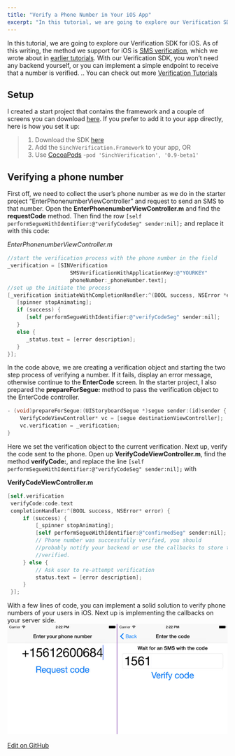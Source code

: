 ```yaml
---
title: "Verify a Phone Number in Your iOS App"
excerpt: "In this tutorial, we are going to explore our Verification SDK for iOS. As of this writing, the method we support for iOS is SMS verification. With our Verification SDK, you won’t need any backend yourself, or you can implement a simple endpoint to receive that a number is verified."
---
```

In this tutorial, we are going to explore our Verification SDK for iOS. As of this writing, the method we support for iOS is [SMS verification](doc:verification-ios-sms-verification), which we wrote about in [earlier tutorials](doc:building-an-ios-client-for-number-verification-part-2). With our Verification SDK, you won’t need any backend yourself, or you can implement a simple endpoint to receive that a number is verified. .. You can check out more [Verification Tutorials](https://www.sinch.com/tutorials/?tags%5B%5D=verification&utm_source=sinch&utm_medium=xlink&utm_campaign=verifyall)

## Setup

I created a start project that contains the framework and a couple of screens you can download [here](https://github.com/sinch/ios-verification-tutorial). If you prefer to add it to your app directly, here is how you set it up:

> 1.  Download the SDK [here](https://sinch.readme.io/page/downloads)
> 2.  Add the `SinchVerification.Framework` to your app, OR
> 3.  Use [CocoaPods](http://cocoapods.org) -`pod 'SinchVerification', '0.9-beta1'`

## Verifying a phone number

First off, we need to collect the user’s phone number as we do in the starter project “EnterPhonenumberViewController” and request to send an SMS to that number. Open the **EnterPhonenumberViewController.m** and find the **requestCode** method. Then find the row `[self performSegueWithIdentifier:@"verifyCodeSeg" sender:nil];` and replace it with this code:

*EnterPhonenumberViewController.m*

```objectivec
//start the verification process with the phone number in the field
_verification = [SINVerification
                    SMSVerificationWithApplicationKey:@"YOURKEY"
                    phoneNumber:_phoneNumber.text];
//set up the initiate the process
[_verification initiateWithCompletionHandler:^(BOOL success, NSError *error) {
   [spinner stopAnimating];
   if (success) {
      [self performSegueWithIdentifier:@"verifyCodeSeg" sender:nil];
   }
   else {
      _status.text = [error description];
   }
}];
```

In the code above, we are creating a verification object and starting the two step process of verifying a number. If it fails, display an error message, otherwise continue to the **EnterCode** screen. In the starter project, I also prepared the **prepareForSegue:** method to pass the verification object to the EnterCode controller.

```objectivec
- (void)prepareForSegue:(UIStoryboardSegue *)segue sender:(id)sender {
    VerifyCodeViewController* vc = [segue destinationViewController];
    vc.verification = _verification;
}
```

Here we set the verification object to the current verification. Next up, verify the code sent to the phone. Open up **VerifyCodeViewController.m**, find the method **verifyCode:**, and replace the line `[self performSegueWithIdentifier:@"verifyCodeSeg" sender:nil];` with

**VerifyCodeViewController.m**

```objectivec
[self.verification
 verifyCode:code.text
 completionHandler:^(BOOL success, NSError* error) {
     if (success) {
         [_spinner stopAnimating];
         [self performSegueWithIdentifier:@"confirmedSeg" sender:nil];
         // Phone number was successfully verified, you should
         //probably notify your backend or use the callbacks to store that the phone is
         //verified.
     } else {
         // Ask user to re-attempt verification
         status.text = [error description];
     }
 }];
```

With a few lines of code, you can implement a solid solution to verify phone numbers of your users in iOS. Next up is implementing the callbacks on your server side.
![sms-input.jpg](images/83d24a7-sms-input.jpg)

<a class="edit-on-github" href="https://github.com/sinch/docs/blob/master/docs/tutorials/ios/verify-a-phone-number-in-your-ios-app.md">Edit on GitHub</a>
